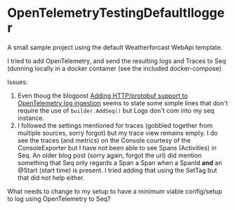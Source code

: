 # OpenTelemetryTestingDefaultIlogger

A small sample project using the default Weatherforcast WebApi template. 

I tried to add OpenTelemetry, and send the resulting logs and Traces to Seq (dunning locally in a docker container (see the included docker-compose)


Issues:
1. Even thoug the blogpost [Adding HTTP/protobuf support to OpenTelemetry log ingestion](https://blog.datalust.co/adding-http-protobuf-support-to-opentelemetry-log-ingestion/) seems to state some simple lines that don't require the use of `builder.AddSeq()` but Logs don't com into my seq instance. 
1. I followed the settings mentioned for traces (gobbled together from multiple sources, sorry forgot) but my trace view remains empty. I do see the traces (and metrics) on the Console courtesy of the ConsoleExporter but I have not been able to see Spans (Activities) in Seq. An older blog post (sorry again, forgot the url) did mention something that Seq only regards a Span a Span when a SpanId **and** an @Start (start time) is present. I tried adding that using the SetTag but that did not help either.

What needs to change to my setup to have a minimum viable config/setup to log using OpenTelemetry to Seq?
